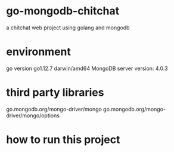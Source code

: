 # go-mongodb-chitchat
a chitchat web project using golang and mongodb

# environment
go version go1.12.7 darwin/amd64
MongoDB server version: 4.0.3

# third party libraries
go.mongodb.org/mongo-driver/mongo
go.mongodb.org/mongo-driver/mongo/options

# how to run this project

